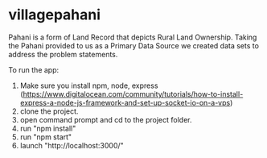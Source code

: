 # villagepahani
Pahani is a form of Land Record that depicts Rural Land Ownership. Taking the Pahani provided to us as a Primary Data Source we created data sets to address the problem statements.

To run the app:

1. Make sure you install npm, node, express (https://www.digitalocean.com/community/tutorials/how-to-install-express-a-node-js-framework-and-set-up-socket-io-on-a-vps)
2. clone the project.
3. open command prompt and cd to the project folder.
4. run "npm install"
5. run "npm start"
6. launch "http://localhost:3000/"
